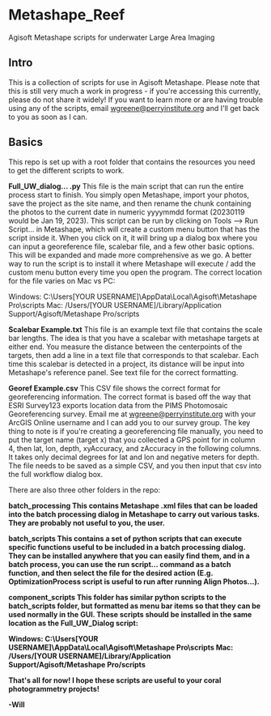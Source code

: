 # Metashape_Reef
Agisoft Metashape scripts for underwater Large Area Imaging

## Intro
This is a collection of scripts for use in Agisoft Metashape. Please note that this is still very much a work in progress - if you're accessing this currently, please do not share it widely! If you want to learn more or are having trouble using any of the scripts, email wgreene@perryinstitute.org and I'll get back to you as soon as I can. 

## Basics
This repo is set up with a root folder that contains the resources you need to get the different scripts to work. 

<b>Full_UW_dialog... .py</b> This file is the main script that can run the entire process start to finish. You simply open Metashape, import your photos, save the project as the site name, and then rename the chunk containing the photos to the current date in numeric yyyymmdd format (20230119 would be Jan 19, 2023). This script can be run by clicking on Tools --> Run Script... in Metashape, which will create a custom menu button that has the script inside it. When you click on it, it will bring up a dialog box where you can input a georeference file, scalebar file, and a few other basic options. This will be expanded and made more comprehensive as we go. A better way to run the script is to install it where Metashape will execute / add the custom menu button every time you open the program. The correct location for the file varies on Mac vs PC:

Windows: C:\Users\[YOUR USERNAME]\AppData\Local\Agisoft\Metashape Pro\scripts
Mac: /Users/[YOUR USERNAME]/Library/Application Support/Agisoft/Metashape Pro/scripts

<b>Scalebar Example.txt</b> This file is an example text file that contains the scale bar lengths. The idea is that you have a scalebar with metashape targets at either end. You measure the distance between the centerpoints of the targets, then add a line in a text file that corresponds to that scalebar. Each time this scalebar is detected in a project, its distance will be input into Metashape's reference panel. See text file for the correct formatting.

<b>Georef Example.csv</b> This CSV file shows the correct format for georeferencing information. The correct format is based off the way that ESRI Survey123 exports location data from the PIMS Photomosaic Georeferencing survey. Email me at wgreene@perryinstitute.org with your ArcGIS Online username and I can add you to our survey group. The key thing to note is if you're creating a georeferencing file manually, you need to put the target name (target x) that you collected a GPS point for in column 4, then lat, lon, depth, xyAccuracy, and zAccuracy in the following columns. It takes only decimal degrees for lat and lon and negative meters for depth. The file needs to be saved as a simple CSV, and you then input that csv into the full workflow dialog box.

There are also three other folders in the repo:

<b> batch_processing <b/> This contains Metashape .xml files that can be loaded into the batch processing dialog in Metashape to carry out various tasks. They are probably not useful to you, the user.

<b> batch_scripts <b/> This contains a set of python scripts that can execute specific functions useful to be included in a batch processing dialog. They can be installed anywhere that you can easily find them, and in a batch process, you can use the run script... command as a batch function, and then select the file for the desired action (E.g. OptimizationProcess script is useful to run after running Align Photos...). 

<b> component_scripts<b/> This folder has similar python scripts to the batch_scripts folder, but formatted as menu bar items so that they can be used normally in the GUI. These scripts should be installed in the same location as the Full_UW_Dialog script:

Windows: C:\Users\[YOUR USERNAME]\AppData\Local\Agisoft\Metashape Pro\scripts
Mac: /Users/[YOUR USERNAME]/Library/Application Support/Agisoft/Metashape Pro/scripts

That's all for now! I hope these scripts are useful to your coral photogrammetry projects!

-Will


